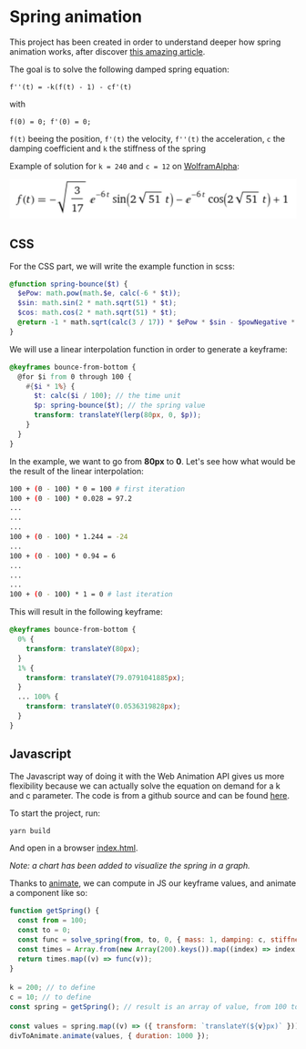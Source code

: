 # Spring animation

This project has been created in order to understand deeper how spring animation works, after discover [this amazing article](https://medium.com/@dtinth/spring-animation-in-css-2039de6e1a03).

The goal is to solve the following damped spring equation:

```
f''(t) = -k(f(t) - 1) - cf'(t)
```

with

```
f(0) = 0; f'(0) = 0;
```

`f(t)` beeing the position,
`f'(t)` the velocity,
`f''(t)` the acceleration,
`c` the damping coefficient and `k` the stiffness of the spring

Example of solution for `k = 240` and `c = 12` on [WolframAlpha](https://www.wolframalpha.com/input?i=f%280%29+%3D+0%3B+f%27%280%29+%3D+0%3B+f%27%27%28t%29+%3D+-240%28f%28t%29+-+1%29+-+12f%27%28t%29):

![Example of solution for damped spring equation](./equation-example.png)

## CSS

For the CSS part, we will write the example function in scss:

```scss
@function spring-bounce($t) {
  $ePow: math.pow(math.$e, calc(-6 * $t));
  $sin: math.sin(2 * math.sqrt(51) * $t);
  $cos: math.cos(2 * math.sqrt(51) * $t);
  @return -1 * math.sqrt(calc(3 / 17)) * $ePow * $sin - $powNegative * $cos + 1;
}
```

We will use a linear interpolation function in order to generate a keyframe:

```scss
@keyframes bounce-from-bottom {
  @for $i from 0 through 100 {
    #{$i * 1%} {
      $t: calc($i / 100); // the time unit
      $p: spring-bounce($t); // the spring value
      transform: translateY(lerp(80px, 0, $p));
    }
  }
}
```

In the example, we want to go from **80px** to **0**. Let's see how what would be the result of the linear interpolation:

```bash
100 + (0 - 100) * 0 = 100 # first iteration
100 + (0 - 100) * 0.028 = 97.2
...
...
...
100 + (0 - 100) * 1.244 = -24
...
100 + (0 - 100) * 0.94 = 6
...
...
...
100 + (0 - 100) * 1 = 0 # last iteration
```

This will result in the following keyframe:

```scss
@keyframes bounce-from-bottom {
  0% {
    transform: translateY(80px);
  }
  1% {
    transform: translateY(79.0791041885px);
  }
  ... 100% {
    transform: translateY(0.0536319828px);
  }
}
```

## Javascript

The Javascript way of doing it with the Web Animation API gives us more flexibility because we can actually solve the equation on demand for a k and c parameter.
The code is from a github source and can be found [here](https://gist.github.com/pushkine/1b595fda102bec88e012c4e4c0cd6d1a).

To start the project, run:

```bash
yarn build
```

And open in a browser [index.html](./index.html).

_Note: a chart has been added to visualize the spring in a graph._

Thanks to [animate](https://developer.mozilla.org/en-US/docs/Web/API/Element/animate), we can compute in JS our keyframe values, and animate a component like so:

```js
function getSpring() {
  const from = 100;
  const to = 0;
  const func = solve_spring(from, to, 0, { mass: 1, damping: c, stiffness: k }); // see this https://gist.github.com/pushkine/1b595fda102bec88e012c4e4c0cd6d1a
  const times = Array.from(new Array(200).keys()).map((index) => index / 100);
  return times.map((v) => func(v));
}

k = 200; // to define
c = 10; // to define
const spring = getSpring(); // result is an array of value, from 100 to 0, following the easing function (which is the result of the equation)

const values = spring.map((v) => ({ transform: `translateY(${v}px)` }));
divToAnimate.animate(values, { duration: 1000 });
```
